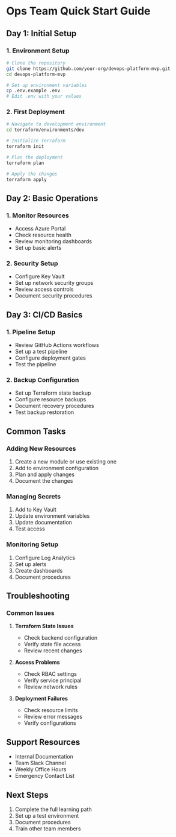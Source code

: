 # Ops Team Quick Start Guide

## Day 1: Initial Setup

### 1. Environment Setup
```bash
# Clone the repository
git clone https://github.com/your-org/devops-platform-mvp.git
cd devops-platform-mvp

# Set up environment variables
cp .env.example .env
# Edit .env with your values
```

### 2. First Deployment
```bash
# Navigate to development environment
cd terraform/environments/dev

# Initialize Terraform
terraform init

# Plan the deployment
terraform plan

# Apply the changes
terraform apply
```

## Day 2: Basic Operations

### 1. Monitor Resources
- Access Azure Portal
- Check resource health
- Review monitoring dashboards
- Set up basic alerts

### 2. Security Setup
- Configure Key Vault
- Set up network security groups
- Review access controls
- Document security procedures

## Day 3: CI/CD Basics

### 1. Pipeline Setup
- Review GitHub Actions workflows
- Set up a test pipeline
- Configure deployment gates
- Test the pipeline

### 2. Backup Configuration
- Set up Terraform state backup
- Configure resource backups
- Document recovery procedures
- Test backup restoration

## Common Tasks

### Adding New Resources
1. Create a new module or use existing one
2. Add to environment configuration
3. Plan and apply changes
4. Document the changes

### Managing Secrets
1. Add to Key Vault
2. Update environment variables
3. Update documentation
4. Test access

### Monitoring Setup
1. Configure Log Analytics
2. Set up alerts
3. Create dashboards
4. Document procedures

## Troubleshooting

### Common Issues
1. **Terraform State Issues**
   - Check backend configuration
   - Verify state file access
   - Review recent changes

2. **Access Problems**
   - Check RBAC settings
   - Verify service principal
   - Review network rules

3. **Deployment Failures**
   - Check resource limits
   - Review error messages
   - Verify configurations

## Support Resources

- Internal Documentation
- Team Slack Channel
- Weekly Office Hours
- Emergency Contact List

## Next Steps

1. Complete the full learning path
2. Set up a test environment
3. Document procedures
4. Train other team members 